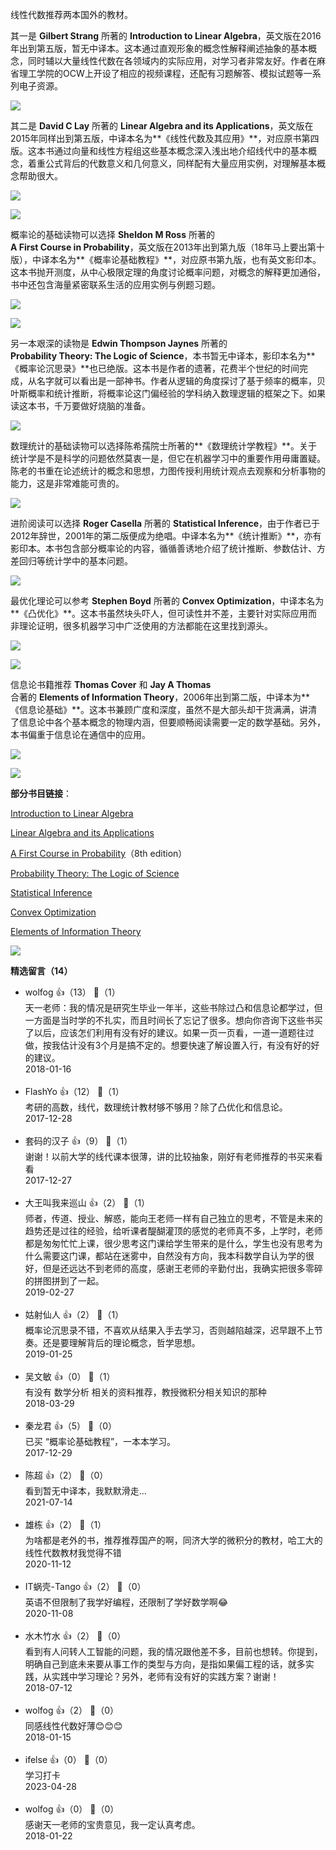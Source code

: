 线性代数推荐两本国外的教材。

其一是 **Gilbert Strang** 所著的 **Introduction to Linear Algebra**，英文版在2016年出到第五版，暂无中译本。这本通过直观形象的概念性解释阐述抽象的基本概念，同时辅以大量线性代数在各领域内的实际应用，对学习者非常友好。作者在麻省理工学院的OCW上开设了相应的视频课程，还配有习题解答、模拟试题等一系列电子资源。

![](https://static001.geekbang.org/resource/image/de/51/deab88e3a873a8c02e3fd385336b6851.jpg?wh=210%2A280)

其二是 **David C Lay** 所著的 **Linear Algebra and its Applications**，英文版在2015年同样出到第五版，中译本名为**《线性代数及其应用》**，对应原书第四版。这本书通过向量和线性方程组这些基本概念深入浅出地介绍线代中的基本概念，着重公式背后的代数意义和几何意义，同样配有大量应用实例，对理解基本概念帮助很大。

![](https://static001.geekbang.org/resource/image/fd/4b/fd67a5515225cddafbc6bd159c21d24b.jpg?wh=210%2A280)

![](https://static001.geekbang.org/resource/image/fc/fb/fcc6cfbc5daa261aaf472951963854fb.jpg?wh=210%2A280)

概率论的基础读物可以选择 **Sheldon M Ross** 所著的  
**A First Course in Probability**，英文版在2013年出到第九版（18年马上要出第十版），中译本名为**《概率论基础教程》**，对应原书第九版，也有英文影印本。这本书抛开测度，从中心极限定理的角度讨论概率问题，对概念的解释更加通俗，书中还包含海量紧密联系生活的应用实例与例题习题。

![](https://static001.geekbang.org/resource/image/3f/a9/3f8ba17f3adfedfdefbee6805c8f2ca9.jpg?wh=210%2A280)

![](https://static001.geekbang.org/resource/image/d3/79/d34838e4cd8abfc89aebfe781ce95179.jpg?wh=210%2A280)

另一本艰深的读物是 **Edwin Thompson Jaynes** 所著的  
**Probability Theory: The Logic of Science**，本书暂无中译本，影印本名为**《概率论沉思录》**也已绝版。这本书是作者的遗著，花费半个世纪的时间完成，从名字就可以看出是一部神书。作者从逻辑的角度探讨了基于频率的概率，贝叶斯概率和统计推断，将概率论这门偏经验的学科纳入数理逻辑的框架之下。如果读这本书，千万要做好烧脑的准备。

![](https://static001.geekbang.org/resource/image/de/d0/de211b6a95d6d1ad83b2ba6e518783d0.jpg?wh=210%2A280)

数理统计的基础读物可以选择陈希孺院士所著的**《数理统计学教程》**。关于统计学是不是科学的问题依然莫衷一是，但它在机器学习中的重要作用毋庸置疑。陈老的书重在论述统计的概念和思想，力图传授利用统计观点去观察和分析事物的能力，这是非常难能可贵的。

![](https://static001.geekbang.org/resource/image/eb/c8/eb91566fe246daf53a0bd0c3a98363c8.jpg?wh=210%2A280)

进阶阅读可以选择 **Roger Casella** 所著的 **Statistical Inference**，由于作者已于2012年辞世，2001年的第二版便成为绝唱。中译本名为**《统计推断》**，亦有影印本。本书包含部分概率论的内容，循循善诱地介绍了统计推断、参数估计、方差回归等统计学中的基本问题。

![](https://static001-test.geekbang.org/resource/image/a1/20/a129538c6273a679fe641c89c597db20.png)

最优化理论可以参考 **Stephen Boyd** 所著的 **Convex Optimization**，中译本名为**《凸优化》**。这本书虽然块头吓人，但可读性并不差，主要针对实际应用而非理论证明，很多机器学习中广泛使用的方法都能在这里找到源头。

![](https://static001.geekbang.org/resource/image/a8/66/a8aecbd9467ca6dfa607329e3c43ce66.jpg?wh=210%2A280)

![](https://static001.geekbang.org/resource/image/19/da/194d1decc9774117f8dab99be9ee55da.jpg?wh=210%2A280)

信息论书籍推荐 **Thomas Cover** 和 **Jay A Thomas**  
合著的 **Elements of Information Theory**，2006年出到第二版，中译本为**《信息论基础》**。这本书兼顾广度和深度，虽然不是大部头却干货满满，讲清了信息论中各个基本概念的物理内涵，但要顺畅阅读需要一定的数学基础。另外，本书偏重于信息论在通信中的应用。

![](https://static001.geekbang.org/resource/image/32/f0/32809f551ae31c7f5b376e6104324af0.jpg?wh=210%2A280)

![](https://static001.geekbang.org/resource/image/4e/cb/4e13d7b7d12f16d70ac5f7b5dd813dcb.jpg?wh=210%2A280)

**部分书目链接**：

[Introduction to Linear Algebra](https://math.mit.edu/~gs/linearalgebra/linearalgebra5_Preface.pdf)

[Linear Algebra and its Applications](http://www.zuj.edu.jo/download/linear-algebra-and-its-applications-david-c-lay-pdf/)

[A First Course in Probability](http://julio.staff.ipb.ac.id/files/2015/02/Ross_8th_ed_English.pdf)（8th edition）

[Probability Theory: The Logic of Science](http://www.med.mcgill.ca/epidemiology/hanley/bios601/GaussianModel/JaynesProbabilityTheory.pdf)

[Statistical Inference](https://fsalamri.files.wordpress.com/2015/02/casella_berger_statistical_inference1.pdf)

[Convex Optimization](https://web.stanford.edu/~boyd/cvxbook/bv_cvxbook.pdf)

[Elements of Information Theory](http://www.cs-114.org/wp-content/uploads/2015/01/Elements_of_Information_Theory_Elements.pdf)

![](https://static001.geekbang.org/resource/image/74/80/748baa3d40829627167d74a877102a80.jpg?wh=1142%2A2035)
<div><strong>精选留言（14）</strong></div><ul>
<li><span>wolfog</span> 👍（13） 💬（1）<div>天一老师：我的情况是研究生毕业一年半，这些书除过凸和信息论都学过，但一方面是当时学的不扎实，而且时间长了忘记了很多。想向你咨询下这些书买了以后，应该怎们利用有没有好的建议。如果一页一页看，一道一道题往过做，按我估计没有3个月是搞不定的。想要快速了解设置入行，有没有好的好的建议。</div>2018-01-16</li><br/><li><span>FlashYo</span> 👍（12） 💬（1）<div>考研的高数，线代，数理统计教材够不够用？除了凸优化和信息论。</div>2017-12-28</li><br/><li><span>套码的汉子</span> 👍（9） 💬（1）<div>谢谢！以前大学的线代课本很薄，讲的比较抽象，刚好有老师推荐的书买来看看</div>2017-12-27</li><br/><li><span>大王叫我来巡山</span> 👍（2） 💬（1）<div>师者，传道、授业、解惑，能向王老师一样有自己独立的思考，不管是未来的趋势还是过往的经验，给听课者醍醐灌顶的感觉的老师真不多，上学时，老师都是匆匆忙忙上课，很少思考这门课给学生带来的是什么，学生也没有思考为什么需要这门课，都站在迷雾中，自然没有方向，我本科数学自认为学的很好，但是还远达不到老师的高度，感谢王老师的辛勤付出，我确实把很多零碎的拼图拼到了一起。</div>2019-02-27</li><br/><li><span>姑射仙人</span> 👍（2） 💬（1）<div>概率论沉思录不错，不喜欢从结果入手去学习，否则越陷越深，迟早跟不上节奏。还是要理解背后的理论概念，哲学思想。</div>2019-01-25</li><br/><li><span>吴文敏</span> 👍（0） 💬（1）<div>有没有 数学分析 相关的资料推荐，教授微积分相关知识的那种</div>2018-03-29</li><br/><li><span>秦龙君</span> 👍（5） 💬（0）<div>已买 “概率论基础教程”，一本本学习。</div>2017-12-29</li><br/><li><span>陈超</span> 👍（2） 💬（0）<div>看到暂无中译本，我默默滑走...</div>2021-07-14</li><br/><li><span>雄栋</span> 👍（2） 💬（1）<div>为啥都是老外的书，推荐推荐国产的啊，同济大学的微积分的教材，哈工大的线性代数教材我觉得不错</div>2020-11-12</li><br/><li><span>IT蜗壳-Tango</span> 👍（2） 💬（0）<div>英语不但限制了我学好编程，还限制了学好数学啊😂</div>2020-11-08</li><br/><li><span>水木竹水</span> 👍（2） 💬（0）<div>看到有人问转人工智能的问题，我的情况跟他差不多，目前也想转。你提到，明确自己到底未来要从事工作的类型与方向，是指如果偏工程的话，就多实践，从实践中学习理论？另外，老师有没有好的实践方案？谢谢！</div>2018-07-12</li><br/><li><span>wolfog</span> 👍（2） 💬（0）<div>同感线性代数好薄😊😊😊</div>2018-01-15</li><br/><li><span>ifelse</span> 👍（0） 💬（0）<div>学习打卡</div>2023-04-28</li><br/><li><span>wolfog</span> 👍（0） 💬（0）<div>感谢天一老师的宝贵意见，我一定认真考虑。</div>2018-01-22</li><br/>
</ul>
